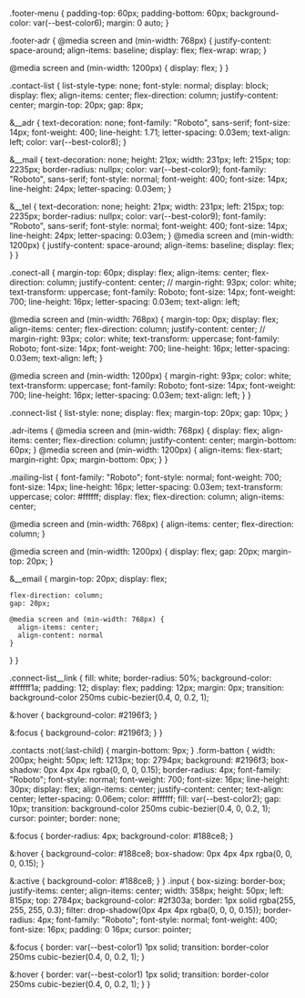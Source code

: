.footer-menu {
  padding-top: 60px;
  padding-bottom: 60px;
  background-color: var(--best-color6);
  margin: 0 auto;
}

.footer-adr {
  @media screen and (min-width: 768px) {
    justify-content: space-around;
    align-items: baseline;
    display: flex;
    flex-wrap: wrap;
  }

  @media screen and (min-width: 1200px) {
    display: flex;
  }
}

.contact-list {
  list-style-type: none;
  font-style: normal;
  display: block;
  display: flex;
  align-items: center;
  flex-direction: column;
  justify-content: center;
  margin-top: 20px;
  gap: 8px;

  &__adr {
    text-decoration: none;
    font-family: "Roboto", sans-serif;
    font-size: 14px;
    font-weight: 400;
    line-height: 1.71;
    letter-spacing: 0.03em;
    text-align: left;
    color: var(--best-color8);
  }

  &__mail {
    text-decoration: none;
    height: 21px;
    width: 231px;
    left: 215px;
    top: 2235px;
    border-radius: nullpx;
    color: var(--best-color9);
    font-family: "Roboto", sans-serif;
    font-style: normal;
    font-weight: 400;
    font-size: 14px;
    line-height: 24px;
    letter-spacing: 0.03em;
  }

  &__tel {
    text-decoration: none;
    height: 21px;
    width: 231px;
    left: 215px;
    top: 2235px;
    border-radius: nullpx;
    color: var(--best-color9);
    font-family: "Roboto", sans-serif;
    font-style: normal;
    font-weight: 400;
    font-size: 14px;
    line-height: 24px;
    letter-spacing: 0.03em;
  }
  @media screen and (min-width: 1200px) {
    justify-content: space-around;
    align-items: baseline;
    display: flex;
  }
}

.conect-all {
  margin-top: 60px;
  display: flex;
  align-items: center;
  flex-direction: column;
  justify-content: center;
  // margin-right: 93px;
  color: white;
  text-transform: uppercase;
  font-family: Roboto;
  font-size: 14px;
  font-weight: 700;
  line-height: 16px;
  letter-spacing: 0.03em;
  text-align: left;

  @media screen and (min-width: 768px) {
    margin-top: 0px;
    display: flex;
    align-items: center;
    flex-direction: column;
    justify-content: center;
    // margin-right: 93px;
    color: white;
    text-transform: uppercase;
    font-family: Roboto;
    font-size: 14px;
    font-weight: 700;
    line-height: 16px;
    letter-spacing: 0.03em;
    text-align: left;
  }

  @media screen and (min-width: 1200px) {
    margin-right: 93px;
    color: white;
    text-transform: uppercase;
    font-family: Roboto;
    font-size: 14px;
    font-weight: 700;
    line-height: 16px;
    letter-spacing: 0.03em;
    text-align: left;
  }
}

.connect-list {
  list-style: none;
  display: flex;
  margin-top: 20px;
  gap: 10px;
}

.adr-items {
  @media screen and (min-width: 768px) {
    display: flex;
    align-items: center;
    flex-direction: column;
    justify-content: center;
    margin-bottom: 60px;
  }
  @media screen and (min-width: 1200px) {
    align-items: flex-start;
    margin-right: 0px;
    margin-bottom: 0px;
  }
}

.mailing-list {
  font-family: "Roboto";
  font-style: normal;
  font-weight: 700;
  font-size: 14px;
  line-height: 16px;
  letter-spacing: 0.03em;
  text-transform: uppercase;
  color: #ffffff;
  display: flex;
  flex-direction: column;
  align-items: center;

  @media screen and (min-width: 768px) {
    align-items: center;
    flex-direction: column;
  }

  @media screen and (min-width: 1200px) {
    display: flex;
    gap: 20px;
    margin-top: 20px;
  }

  &__email {
    margin-top: 20px;
    display: flex;

    flex-direction: column;
    gap: 20px;

    @media screen and (min-width: 768px) {
      align-items: center;
      align-content: normal
    }
  }
}

.connect-list__link {
  fill: white;
  border-radius: 50%;
  background-color: #ffffff1a;
  padding: 12;
  display: flex;
  padding: 12px;
  margin: 0px;
  transition: background-color 250ms cubic-bezier(0.4, 0, 0.2, 1);

  &:hover {
    background-color: #2196f3;
  }

  &:focus {
    background-color: #2196f3;
  }
}

.contacts :not(:last-child) {
  margin-bottom: 9px;
}
.form-batton {
  width: 200px;
  height: 50px;
  left: 1213px;
  top: 2794px;
  background: #2196f3;
  box-shadow: 0px 4px 4px rgba(0, 0, 0, 0.15);
  border-radius: 4px;
  font-family: "Roboto";
  font-style: normal;
  font-weight: 700;
  font-size: 16px;
  line-height: 30px;
  display: flex;
  align-items: center;
  justify-content: center;
  text-align: center;
  letter-spacing: 0.06em;
  color: #ffffff;
  fill: var(--best-color2);
  gap: 10px;
  transition: background-color 250ms cubic-bezier(0.4, 0, 0.2, 1);
  cursor: pointer;
  border: none;

  &:focus {
    border-radius: 4px;
    background-color: #188ce8;
  }

  &:hover {
    background-color: #188ce8;
    box-shadow: 0px 4px 4px rgba(0, 0, 0, 0.15);
  }

  &:active {
    background-color: #188ce8;
  }
}
.input {
  box-sizing: border-box;
  justify-items: center;
  align-items: center;
  width: 358px;
  height: 50px;
  left: 815px;
  top: 2784px;
  background-color: #2f303a;
  border: 1px solid rgba(255, 255, 255, 0.3);
  filter: drop-shadow(0px 4px 4px rgba(0, 0, 0, 0.15));
  border-radius: 4px;
  font-family: "Roboto";
  font-style: normal;
  font-weight: 400;
  font-size: 16px;
  padding: 0 16px;
  cursor: pointer;

  &:focus {
    border: var(--best-color1) 1px solid;
    transition: border-color 250ms cubic-bezier(0.4, 0, 0.2, 1);
  }

  &:hover {
    border: var(--best-color1) 1px solid;
    transition: border-color 250ms cubic-bezier(0.4, 0, 0.2, 1);
  }
}
